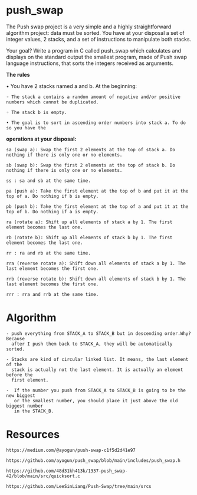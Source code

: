# **push_swap**

The Push swap project is a very simple and a highly straightforward algorithm project: data must be sorted. You have at your disposal a set of integer values, 2 stacks, and a set of instructions to manipulate both stacks.

Your goal? Write a program in C called push_swap which calculates and displays on the standard output the smallest program, made of Push swap language instructions, that sorts the integers received as arguments.

**The rules**

• You have 2 stacks named a and b. At the beginning:

    ◦ The stack a contains a random amount of negative and/or positive numbers which cannot be duplicated.

    ◦ The stack b is empty.

    • The goal is to sort in ascending order numbers into stack a. To do so you have the


**operations at your disposal:**

    sa (swap a): Swap the first 2 elements at the top of stack a. Do nothing if there is only one or no elements.

    sb (swap b): Swap the first 2 elements at the top of stack b. Do nothing if there is only one or no elements.

    ss : sa and sb at the same time.

    pa (push a): Take the first element at the top of b and put it at the top of a. Do nothing if b is empty.

    pb (push b): Take the first element at the top of a and put it at the top of b. Do nothing if a is empty.

    ra (rotate a): Shift up all elements of stack a by 1. The first element becomes the last one.

    rb (rotate b): Shift up all elements of stack b by 1. The first element becomes the last one.

    rr : ra and rb at the same time. 

    rra (reverse rotate a): Shift down all elements of stack a by 1. The last element becomes the first one.

    rrb (reverse rotate b): Shift down all elements of stack b by 1. The last element becomes the first one.

    rrr : rra and rrb at the same time.

# Algorithm

	- push everything from STACK_A to STACK_B but in descending order.Why? Because
	  after I push them back to STACK_A, they will be automatically sorted.

	- Stacks are kind of circular linked list. It means, the last element of the
	  stack is actually not the last element. It is actually an element before the
	  first element.

	-  If the number you push from STACK_A to STACK_B is going to be the new biggest
	   or the smallest number, you should place it just above the old biggest number
	   in the STACK_B.

# Resources

	https://medium.com/@ayogun/push-swap-c1f5d2d41e97
 
	https://github.com/ayogun/push_swap/blob/main/includes/push_swap.h
 
	https://github.com/48d31kh413k/1337-push_swap-42/blob/main/src/quicksort.c
 
	https://github.com/LeeSinLiang/Push-Swap/tree/main/srcs

